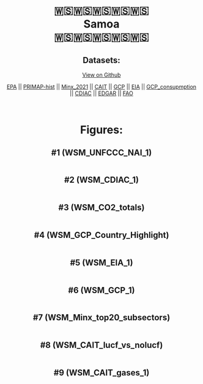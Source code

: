 
<center>
<h1 align="center">
🇼🇸🇼🇸🇼🇸🇼🇸🇼🇸
<br>
Samoa
<br>
🇼🇸🇼🇸🇼🇸🇼🇸🇼🇸
</h1>
<h2>Datasets:</h2>
<p><a href="https://github.com/dquintani/GreenhouseData/tree/master/country_data/WSM_Samoa/data">View on Github</a>
<br></p><p><a href="data/WSM_EPA.csv">EPA</a> || <a href="data/WSM_PRIMAP-hist.csv">PRIMAP-hist</a> || <a href="data/WSM_Minx_2021.csv">Minx_2021</a> || <a href="data/WSM_CAIT.csv">CAIT</a> || <a href="data/WSM_GCP.csv">GCP</a> || <a href="data/WSM_EIA.csv">EIA</a> || <a href="data/WSM_GCP_consupmption.csv">GCP_consupmption</a> || <a href="data/WSM_CDIAC.csv">CDIAC</a> || <a href="data/WSM_EDGAR.csv">EDGAR</a> || <a href="data/WSM_FAO.csv">FAO</a></p><p><br></p>
<h1>Figures:</h1><h2>#1 (WSM_UNFCCC_NAI_1)</h2>
<p><img alt="" src="figures/WSM_UNFCCC_NAI_1.png" /></p><h2>#2 (WSM_CDIAC_1)</h2>
<p><img alt="" src="figures/WSM_CDIAC_1.png" /></p><h2>#3 (WSM_CO2_totals)</h2>
<p><img alt="" src="figures/WSM_CO2_totals.png" /></p><h2>#4 (WSM_GCP_Country_Highlight)</h2>
<p><img alt="" src="figures/WSM_GCP_Country_Highlight.png" /></p><h2>#5 (WSM_EIA_1)</h2>
<p><img alt="" src="figures/WSM_EIA_1.png" /></p><h2>#6 (WSM_GCP_1)</h2>
<p><img alt="" src="figures/WSM_GCP_1.png" /></p><h2>#7 (WSM_Minx_top20_subsectors)</h2>
<p><img alt="" src="figures/WSM_Minx_top20_subsectors.png" /></p><h2>#8 (WSM_CAIT_lucf_vs_nolucf)</h2>
<p><img alt="" src="figures/WSM_CAIT_lucf_vs_nolucf.png" /></p><h2>#9 (WSM_CAIT_gases_1)</h2>
<p><img alt="" src="figures/WSM_CAIT_gases_1.png" /></p>